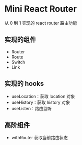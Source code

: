 # Mini React Router

从 0 到 1 实现的 react router 路由功能

## 实现的组件

- Router
- Route
- Switch
- Link

## 实现的 hooks

- useLocation：获取 location 对象
- useHistory：获取 history 对象
- useListen：路由监听

## 高阶组件

- withRouter 获取当前路由状态
